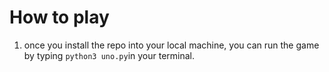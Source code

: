 # How to play 

1. once you install the repo into your local machine, you can run the game by typing `python3 uno.py`in your terminal.
